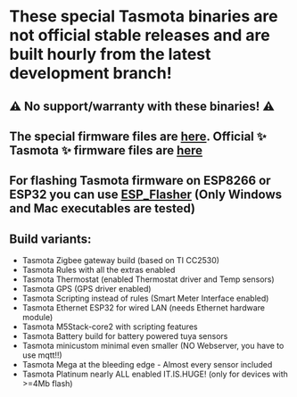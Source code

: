 # These special Tasmota binaries are not official stable releases and are built hourly from the latest development branch!

## :warning: No support/warranty with these binaries! :warning:

## The special firmware files are [here](https://github.com/Jason2866/Tasmota-specials/tree/firmware/firmware). Official ✨ Tasmota ✨ firmware files are [here](https://github.com/arendst/Tasmota/tree/firmware/firmware)

## For flashing Tasmota firmware on ESP8266 or ESP32 you can use [ESP_Flasher](https://github.com/Jason2866/ESP_Flasher/releases) (Only Windows and Mac executables are tested)

## Build variants:

- Tasmota Zigbee gateway build (based on TI CC2530)
- Tasmota Rules with all the extras enabled
- Tasmota Thermostat (enabled Thermostat driver and Temp sensors)
- Tasmota GPS (GPS driver enabled)
- Tasmota Scripting instead of rules (Smart Meter Interface enabled)
- Tasmota Ethernet ESP32 for wired LAN (needs Ethernet hardware module)
- Tasmota M5Stack-core2 with scripting features
- Tasmota Battery build for battery powered tuya sensors
- Tasmota minicustom minimal even smaller (NO Webserver, you have to use mqtt!!)
- Tasmota Mega at the bleeding edge - Almost every sensor included
- Tasmota Platinum nearly ALL enabled IT.IS.HUGE! (only for devices with >=4Mb flash)<br>
